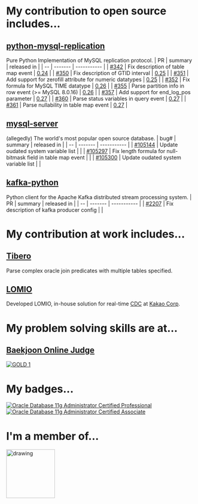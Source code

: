 # My contribution to open source includes...
## [python-mysql-replication](https://github.com/noplay/python-mysql-replication)
Pure Python Implementation of MySQL replication protocol.
| PR | summary | released in |
| -- | ------- | ----------- |
| [#342](https://github.com/noplay/python-mysql-replication/pull/342) | Fix description of table map event | [0.24](https://pypi.org/project/mysql-replication/0.24/) |
| [#350](https://github.com/noplay/python-mysql-replication/pull/350) | Fix description of GTID interval | [0.25](https://pypi.org/project/mysql-replication/0.25/) |
| [#351](https://github.com/noplay/python-mysql-replication/pull/351) | Add support for zerofill attribute for numeric datatypes | [0.25](https://pypi.org/project/mysql-replication/0.25/) |
| [#352](https://github.com/noplay/python-mysql-replication/pull/352) | Fix formula for MySQL TIME datatype | [0.26](https://pypi.org/project/mysql-replication/0.26/) |
| [#355](https://github.com/noplay/python-mysql-replication/pull/355) | Parse partition info in row event (>= MySQL 8.0.16) | [0.26](https://pypi.org/project/mysql-replication/0.26/) |
| [#357](https://github.com/noplay/python-mysql-replication/pull/357) | Add support for end_log_pos parameter | [0.27](https://pypi.org/project/mysql-replication/0.27/) |
| [#360](https://github.com/noplay/python-mysql-replication/pull/360) | Parse status variables in query event | [0.27](https://pypi.org/project/mysql-replication/0.27/) |
| [#361](https://github.com/noplay/python-mysql-replication/pull/361) | Parse nullability in table map event | [0.27](https://pypi.org/project/mysql-replication/0.27/) |

## [mysql-server](https://github.com/mysql/mysql-server)
(allegedly) The world's most popular open source database.
| bug# | summary | released in |
| -- | ------- | ----------- |
| [#105144](https://bugs.mysql.com/bug.php?id=105144) | Update oudated system variable list | |
| [#105297](https://bugs.mysql.com/bug.php?id=105297) | Fix length formula for null-bitmask field in table map event | |
| [#105300](https://bugs.mysql.com/bug.php?id=105300) | Update oudated system variable list | |

## [kafka-python](https://github.com/dpkp/kafka-python)
Python client for the Apache Kafka distributed stream processing system.
| PR | summary | released in |
| -- | ------- | ----------- |
| [#2207](https://github.com/dpkp/kafka-python/pull/2207) | Fix description of kafka producer config | |

# My contribution at work includes...
## [Tibero](https://www.tmaxsoft.com/products/tibero/)
Parse complex oracle join predicates with multiple tables specified.

## [LOMIO](https://if.kakao.com/2020/session/99)
Developed LOMIO, in-house solution for real-time [CDC](https://en.wikipedia.org/wiki/Change_data_capture) at [Kakao Corp](https://www.kakaocorp.com/page/?lang=ENG&tab=all).

# My problem solving skills are at...
## [Baekjoon Online Judge](https://www.acmicpc.net/)
[![GOLD 1](http://mazassumnida.wtf/api/generate_badge?boj=dongwook)](https://solved.ac/dongwook)

# My badges...
<!--START_SECTION:badges-->

[![Oracle Database 11g Administrator Certified Professional](https://images.credly.com/size/110x110/images/2bca0d1f-1b05-4e5d-aee8-ec154344e57b/Oracle-Certification-badge_OC-Professional600X600.png)](http://www.credly.com/badges/498fcbba-977d-4edb-a75f-8cf89feac25f "Oracle Database 11g Administrator Certified Professional")
[![Oracle Database 11g Administrator Certified Associate](https://images.credly.com/size/110x110/images/669408ac-d4de-48d8-8af4-2fea8914ea89/Oracle-Certification-badge_OC-Associate600X600.png)](http://www.credly.com/badges/14c6d3fa-5fe5-4365-98d4-e7ef4c4a4870 "Oracle Database 11g Administrator Certified Associate")
<!--END_SECTION:badges-->

# I'm a member of...
<a href="https://www.betagammasigma.org/about/what-is-bgs">
  <img src="https://higherlogicdownload.s3.amazonaws.com/BETAGAMMASIGMA/a8e50d81-26f2-4c75-9216-826808f3da50/UploadedImages/Member%20/key.jpg" alt="drawing" height="130" style="display:inline-block;"/>
</a>
  

<!--
**dongwook-chan/dongwook-chan** is a ✨ _special_ ✨ repository because its `README.md` (this file) appears on your GitHub profile.

Here are some ideas to get you started:

- 🔭 I’m currently working on ...
- 🌱 I’m currently learning ...
- 👯 I’m looking to collaborate on ...
- 🤔 I’m looking for help with ...
- 💬 Ask me about ...
- 📫 How to reach me: ...
- 😄 Pronouns: ...
- ⚡ Fun fact: ...
-->
